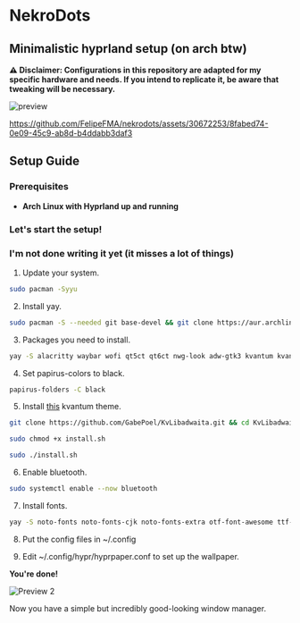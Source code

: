 # NekroDots
## Minimalistic hyprland setup (on arch btw)


**⚠️ Disclaimer: Configurations in this repository are adapted for my specific hardware and needs. If you intend to replicate it, be aware that tweaking will be necessary.**

![preview](https://github.com/FelipeFMA/nekrodots/assets/30672253/2534c33e-cae5-4787-8845-50163bbeaebf)


https://github.com/FelipeFMA/nekrodots/assets/30672253/8fabed74-0e09-45c9-ab8d-b4ddabb3daf3


## Setup Guide

### Prerequisites

- **Arch Linux with Hyprland up and running**

### Let's start the setup!
### I'm not done writing it yet (it misses a lot of things)
01. Update your system.
   ```bash
   sudo pacman -Syyu
   ```

02. Install yay.
   ```bash
   sudo pacman -S --needed git base-devel && git clone https://aur.archlinux.org/yay-bin.git && cd yay-bin && makepkg -si
   ```

03. Packages you need to install.
   ```bash
   yay -S alacritty waybar wofi qt5ct qt6ct nwg-look adw-gtk3 kvantum kvantum-qt5 appimagelauncher-bin spotify-launcher vlc unzip unrar upscayl-bin thunar thunar-archive-plugin thunar-volman swaync steam spotify-launcher slurp screen reflector qbittorrent polkit-gnome pavucontrol papirus-icon-theme papirus-folders openrgb localsend-bin kolourpaint hyprpicker hyprpaper gnome-disk-utility git gimp fastfetch firefox breeze-icons bluez bluez-libs bluez-utils blueman wl-clipboard xdg-desktop-portal-hyprland fastfetch
   ```

04. Set papirus-colors to black.
   ```bash
   papirus-folders -C black
   ```

05. Install [this](https://github.com/GabePoel/KvLibadwaita) kvantum theme.
   ```bash
   git clone https://github.com/GabePoel/KvLibadwaita.git && cd KvLibadwaita
   ```
   ```bash
   sudo chmod +x install.sh
   ```
   ```bash
   sudo ./install.sh
   ```

06. Enable bluetooth.
   ```bash
   sudo systemctl enable --now bluetooth
   ```

07. Install fonts.
   ```bash
   yay -S noto-fonts noto-fonts-cjk noto-fonts-extra otf-font-awesome ttf-nerd-fonts-symbols ttf-apple-emoji ttf-opensans ttf-roboto
   ```

08. Put the config files in ~/.config

09. Edit ~/.config/hypr/hyprpaper.conf to set up the wallpaper.

**You're done!**

![Preview 2](https://github.com/FelipeFMA/nekrodots/assets/30672253/8cd17e02-79a3-49ac-80f6-29af66de957a)


Now you have a simple but incredibly good-looking window manager.
